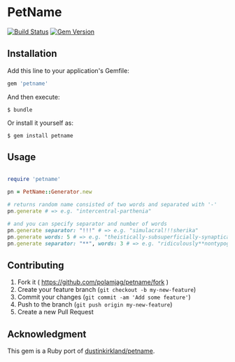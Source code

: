 # PetName

[![Build Status](https://travis-ci.org/polamjag/petname-ruby.svg?branch=master)](https://travis-ci.org/polamjag/petname-ruby)
[![Gem Version](https://badge.fury.io/rb/petname.svg)](http://badge.fury.io/rb/petname)

## Installation

Add this line to your application's Gemfile:

```ruby
gem 'petname'
```

And then execute:

    $ bundle

Or install it yourself as:

    $ gem install petname

## Usage

```ruby

require 'petname'

pn = PetName::Generator.new

# returns random name consisted of two words and separated with '-'
pn.generate # => e.g. "intercentral-parthenia"

# and you can specify separator and number of words
pn.generate separator: "!!!" # => e.g. "simulacral!!!sherika"
pn.generate words: 5 # => e.g. "theistically-subsuperficially-synaptically-metapneustic-nedra"
pn.generate separator: "**", words: 3 # => e.g. "ridiculously**nontypographical**jacque"

```

## Contributing

1. Fork it ( https://github.com/polamjag/petname/fork )
2. Create your feature branch (`git checkout -b my-new-feature`)
3. Commit your changes (`git commit -am 'Add some feature'`)
4. Push to the branch (`git push origin my-new-feature`)
5. Create a new Pull Request

## Acknowledgment

This gem is a Ruby port of [dustinkirkland/petname](https://github.com/dustinkirkland/petname).

